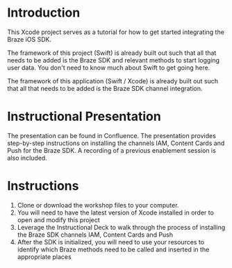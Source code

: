 # Introduction
This Xcode project serves as a tutorial for how to get started integrating the Braze iOS SDK.

The framework of this project (Swift) is already built out such that all that needs to be added is the Braze SDK and relevant methods to start logging user data. You don't need to know much about Swift to get going here.

The framework of this application (Swift / Xcode) is already built out such that all that needs to be added is the Braze SDK channel integration.

# Instructional Presentation
The presentation can be found in Confluence. The presentation provides step-by-step instructions on installing the channels IAM, Content Cards and Push for the Braze SDK. A recording of a previous enablement session is also included.


# Instructions
1. Clone or download the workshop files to your computer.
2. You will need to have the latest version of Xcode installed in order to open and modify this project
3. Leverage the Instructional Deck to walk through the process of installing the Braze SDK channels IAM, Content Cards and Push
4. After the SDK is initialized, you will need to use your resources to identify which Braze methods need to be called and inserted in the appropriate places
